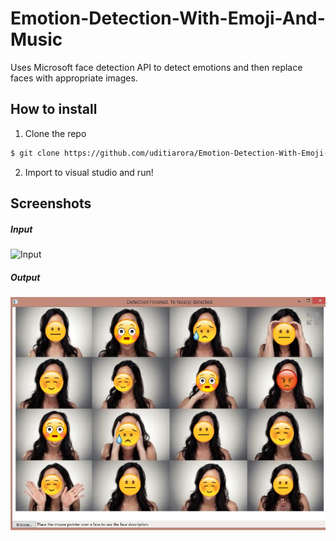 # Emotion-Detection-With-Emoji-And-Music
Uses Microsoft face detection API to detect emotions and then replace faces with appropriate images.


## How to install

1. Clone the repo

```bash
$ git clone https://github.com/uditiarora/Emotion-Detection-With-Emoji-And-Music
```

2. Import to visual studio and run!

## Screenshots

##### Input
![Input](./Screenshots/Screesnhot_5.jpg )

##### Output
![Output](./Screenshots/Screenshot_6.jpg )


